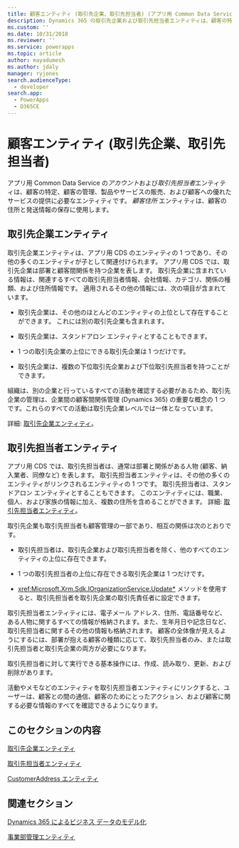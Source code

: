 ```yaml
---
title: 顧客エンティティ (取引先企業、取引先担当者) (アプリ用 Common Data Service) | Microsoft Docs
description: Dynamics 365 の取引先企業および取引先担当者エンティティは、顧客の特定および管理、製品やサービスの販売、および顧客への優れたサービスの提供に必要なエンティティです。 "顧客住所" エンティティは、顧客の住所と発送情報の保存に使用します。
ms.custom: ''
ms.date: 10/31/2018
ms.reviewer: ''
ms.service: powerapps
ms.topic: article
author: mayadumesh
ms.author: jdaly
manager: ryjones
search.audienceType:
  - developer
search.app:
  - PowerApps
  - D365CE
---
```

# <a name="customer-entities-account-contact"></a>顧客エンティティ (取引先企業、取引先担当者)

<!-- 
Was Mike Carter

https://docs.microsoft.com/en-us/dynamics365/customer-engagement/developer/customer-entities-account-contact

Refactor so that the links to entity reference are in the body, not just in the See allso.
Add some h2 sections so it is skimmable
 -->

アプリ用 Common Data Service の*アカウント*および*取引先担当者*エンティティは、顧客の特定、顧客の管理、製品やサービスの販売、および顧客への優れたサービスの提供に必要なエンティティです。 *顧客住所* エンティティは、顧客の住所と発送情報の保存に使用します。  
  
## <a name="account-entity"></a>取引先企業エンティティ
 
取引先企業エンティティは、アプリ用 CDS のエンティティの 1 つであり、その他の多くのエンティティが子として関連付けられます。 アプリ用 CDS では、取引先企業は部署と顧客間関係を持つ企業を表します。 取引先企業に含まれている情報は、関連するすべての取引先担当者情報、会社情報、カテゴリ、関係の種類、および住所情報です。 適用されるその他の情報には、次の項目が含まれています。  
  
- 取引先企業は、その他のほとんどのエンティティの上位として存在することができます。 これには別の取引先企業も含まれます。  
  
- 取引先企業は、スタンドアロン エンティティとすることもできます。  
  
- 1 つの取引先企業の上位にできる取引先企業は 1 つだけです。  
  
- 取引先企業は、複数の下位取引先企業および下位取引先担当者を持つことができます。  
  
組織は、別の企業と行っているすべての活動を確認する必要があるため、取引先企業の管理は、企業間の顧客間関係管理 (Dynamics 365) の重要な概念の 1 つです。これらのすべての活動は取引先企業レベルでは一体となっています。  

詳細: [取引先企業エンティティ](reference/entities/account.md)。
  
## <a name="contact-entity"></a>取引先担当者エンティティ

アプリ用 CDS では、取引先担当者は、通常は部署と関係がある人物 (顧客、納入業者、同僚など) を表します。 取引先担当者エンティティは、その他の多くのエンティティがリンクされるエンティティの 1 つです。 取引先担当者は、スタンドアロン エンティティとすることもできます。 このエンティティには、職業、個人、および家族の情報に加え、複数の住所を含めることができます。 詳細: [取引先担当者エンティティ](reference/entities/contact.md)。
  
取引先企業も取引先担当者も顧客管理の一部であり、相互の関係は次のとおりです。  
  
- 取引先担当者は、取引先企業および取引先担当者を除く、他のすべてのエンティティの上位に存在できます。  
  
- 1 つの取引先担当者の上位に存在できる取引先企業は 1 つだけです。  
  
- <xref:Microsoft.Xrm.Sdk.IOrganizationService.Update*> メソッドを使用すると、取引先担当者を取引先企業の取引先責任者に設定できます。  
  
取引先担当者エンティティには、電子メール アドレス、住所、電話番号など、ある人物に関するすべての情報が格納されます。また、生年月日や記念日など、取引先担当者に関するその他の情報も格納されます。 顧客の全体像が見えるようにするには、部署が抱える顧客の種類に応じて、取引先担当者のみ、または取引先担当者と取引先企業の両方が必要になります。  
  
取引先担当者に対して実行できる基本操作には、作成、読み取り、更新、および削除があります。  
  
活動やメモなどのエンティティを取引先担当者エンティティにリンクすると、ユーザーは、顧客との間の通信、顧客のためにとったアクション、および顧客に関する必要な情報のすべてを確認できるようになります。  
  
## <a name="in-this-section"></a>このセクションの内容  
 [取引先企業エンティティ](reference/entities/account.md)  
  
 [取引先担当者エンティティ](reference/entities/contact.md)  
  
 [CustomerAddress エンティティ](reference/entities/customeraddress.md)  
  
## <a name="related-sections"></a>関連セクション  
 [Dynamics 365 によるビジネス データのモデル化](/dynamics365/customer-engagement/developer/model-business-data)  
  
 [事業部管理エンティティ](/dynamics365/customer-engagement/developer/business-management-entities)
